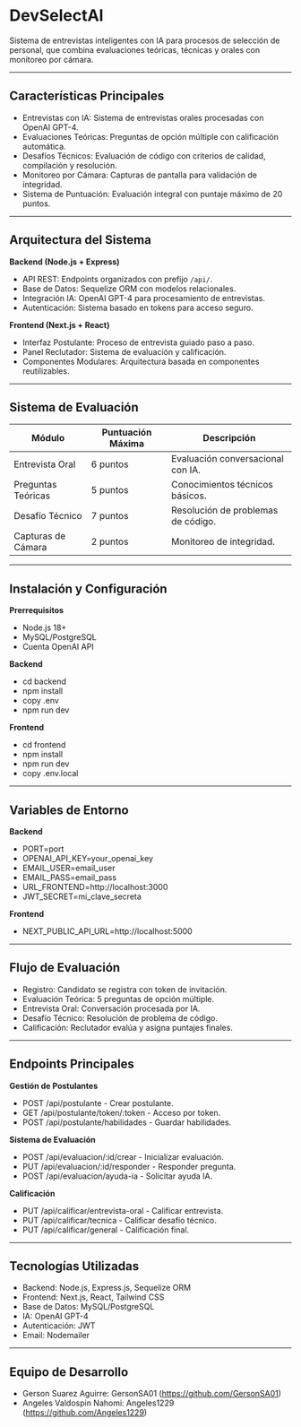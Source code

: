 
# DevSelectAI

Sistema de entrevistas inteligentes con IA para procesos de selección de personal, que combina evaluaciones teóricas, técnicas y orales con monitoreo por cámara.

------------------------------
Características Principales
------------------------------
- Entrevistas con IA: Sistema de entrevistas orales procesadas con OpenAI GPT-4.
- Evaluaciones Teóricas: Preguntas de opción múltiple con calificación automática.
- Desafíos Técnicos: Evaluación de código con criterios de calidad, compilación y resolución.
- Monitoreo por Cámara: Capturas de pantalla para validación de integridad.
- Sistema de Puntuación: Evaluación integral con puntaje máximo de 20 puntos.

------------------------------
Arquitectura del Sistema
------------------------------

**Backend (Node.js + Express)**
- API REST: Endpoints organizados con prefijo `/api/`.
- Base de Datos: Sequelize ORM con modelos relacionales.
- Integración IA: OpenAI GPT-4 para procesamiento de entrevistas.
- Autenticación: Sistema basado en tokens para acceso seguro.

**Frontend (Next.js + React)**
- Interfaz Postulante: Proceso de entrevista guiado paso a paso.
- Panel Reclutador: Sistema de evaluación y calificación.
- Componentes Modulares: Arquitectura basada en componentes reutilizables.

------------------------------
Sistema de Evaluación
------------------------------

Módulo               | Puntuación Máxima | Descripción
---------------------|-------------------|------------------------------------------
Entrevista Oral      | 6 puntos          | Evaluación conversacional con IA.
Preguntas Teóricas   | 5 puntos          | Conocimientos técnicos básicos.
Desafío Técnico      | 7 puntos          | Resolución de problemas de código.
Capturas de Cámara   | 2 puntos          | Monitoreo de integridad.

------------------------------
Instalación y Configuración
------------------------------

**Prerrequisitos**
- Node.js 18+
- MySQL/PostgreSQL
- Cuenta OpenAI API

**Backend**
- cd backend
- npm install
- copy .env
- npm run dev

**Frontend**
- cd frontend
- npm install
- npm run dev
- copy .env.local

------------------------------
Variables de Entorno
------------------------------

**Backend**
- PORT=port
- OPENAI_API_KEY=your_openai_key
- EMAIL_USER=email_user
- EMAIL_PASS=email_pass
- URL_FRONTEND=http://localhost:3000
- JWT_SECRET=mi_clave_secreta

**Frontend**
- NEXT_PUBLIC_API_URL=http://localhost:5000

------------------------------
Flujo de Evaluación
------------------------------
- Registro: Candidato se registra con token de invitación.
- Evaluación Teórica: 5 preguntas de opción múltiple.
- Entrevista Oral: Conversación procesada por IA.
- Desafío Técnico: Resolución de problema de código.
- Calificación: Reclutador evalúa y asigna puntajes finales.

------------------------------
Endpoints Principales
------------------------------

**Gestión de Postulantes**
- POST /api/postulante - Crear postulante.
- GET /api/postulante/token/:token - Acceso por token.
- POST /api/postulante/habilidades - Guardar habilidades.

**Sistema de Evaluación**
- POST /api/evaluacion/:id/crear - Inicializar evaluación.
- PUT /api/evaluacion/:id/responder - Responder pregunta.
- POST /api/evaluacion/ayuda-ia - Solicitar ayuda IA.

**Calificación**
- PUT /api/calificar/entrevista-oral - Calificar entrevista.
- PUT /api/calificar/tecnica - Calificar desafío técnico.
- PUT /api/calificar/general - Calificación final.

------------------------------
Tecnologías Utilizadas
------------------------------
- Backend: Node.js, Express.js, Sequelize ORM
- Frontend: Next.js, React, Tailwind CSS
- Base de Datos: MySQL/PostgreSQL
- IA: OpenAI GPT-4
- Autenticación: JWT
- Email: Nodemailer

------------------------------
Equipo de Desarrollo
------------------------------
- Gerson Suarez Aguirre: GersonSA01 (https://github.com/GersonSA01)
- Angeles Valdospin Nahomi: Angeles1229 (https://github.com/Angeles1229)
